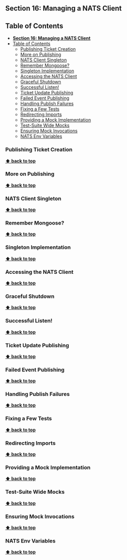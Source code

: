 ## **Section 16: Managing a NATS Client**

## Table of Contents
- [**Section 16: Managing a NATS Client**](#section-16-managing-a-nats-client)
- [Table of Contents](#table-of-contents)
  - [Publishing Ticket Creation](#publishing-ticket-creation)
  - [More on Publishing](#more-on-publishing)
  - [NATS Client Singleton](#nats-client-singleton)
  - [Remember Mongoose?](#remember-mongoose)
  - [Singleton Implementation](#singleton-implementation)
  - [Accessing the NATS Client](#accessing-the-nats-client)
  - [Graceful Shutdown](#graceful-shutdown)
  - [Successful Listen!](#successful-listen)
  - [Ticket Update Publishing](#ticket-update-publishing)
  - [Failed Event Publishing](#failed-event-publishing)
  - [Handling Publish Failures](#handling-publish-failures)
  - [Fixing a Few Tests](#fixing-a-few-tests)
  - [Redirecting Imports](#redirecting-imports)
  - [Providing a Mock Implementation](#providing-a-mock-implementation)
  - [Test-Suite Wide Mocks](#test-suite-wide-mocks)
  - [Ensuring Mock Invocations](#ensuring-mock-invocations)
  - [NATS Env Variables](#nats-env-variables)

### Publishing Ticket Creation
**[⬆ back to top](#table-of-contents)**

### More on Publishing
**[⬆ back to top](#table-of-contents)**

### NATS Client Singleton
**[⬆ back to top](#table-of-contents)**

### Remember Mongoose?
**[⬆ back to top](#table-of-contents)**

### Singleton Implementation
**[⬆ back to top](#table-of-contents)**

### Accessing the NATS Client
**[⬆ back to top](#table-of-contents)**

### Graceful Shutdown
**[⬆ back to top](#table-of-contents)**

### Successful Listen!
**[⬆ back to top](#table-of-contents)**

### Ticket Update Publishing
**[⬆ back to top](#table-of-contents)**

### Failed Event Publishing
**[⬆ back to top](#table-of-contents)**

### Handling Publish Failures
**[⬆ back to top](#table-of-contents)**

### Fixing a Few Tests
**[⬆ back to top](#table-of-contents)**

### Redirecting Imports
**[⬆ back to top](#table-of-contents)**

### Providing a Mock Implementation
**[⬆ back to top](#table-of-contents)**

### Test-Suite Wide Mocks
**[⬆ back to top](#table-of-contents)**

### Ensuring Mock Invocations
**[⬆ back to top](#table-of-contents)**

### NATS Env Variables
**[⬆ back to top](#table-of-contents)**
